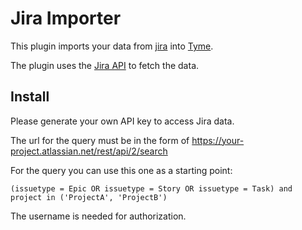 # Jira Importer

This plugin imports your data from [jira](https://jira.atlassian.com) into [Tyme](https://www.tyme-app.com). 

The plugin uses the [Jira API](https://developer.atlassian.com/server/jira/platform/rest-apis/) to fetch the data.

## Install

Please generate your own API key to access Jira data.

The url for the query must be in the form of https://your-project.atlassian.net/rest/api/2/search

For the query you can use this one as a starting point:

```
(issuetype = Epic OR issuetype = Story OR issuetype = Task) and project in ('ProjectA', 'ProjectB')
```

The username is needed for authorization. 
